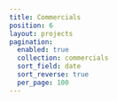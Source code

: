 ```yaml
---
title: Commercials
position: 6
layout: projects
pagination:
  enabled: true
  collection: commercials
  sort_field: date
  sort_reverse: true
  per_page: 100
---
```


